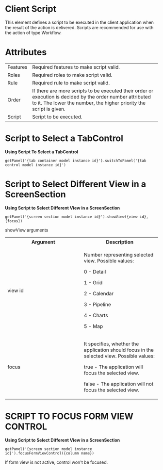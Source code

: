 # Client Script

This element defines a script to be executed in the client application when the result of the action is delivered. Scripts are recommended for use with the action of type Workflow.

# Attributes

|          |                                                                                                                                                                                   |
|----------|-----------------------------------------------------------------------------------------------------------------------------------------------------------------------------------|
| Features | Required features to make script valid.                                                                                                                                           |
| Roles    | Required roles to make script valid.                                                                                                                                              |
| Rule     | Required rule to make script valid.                                                                                                                                               |
| Order    | If there are more scripts to be executed their order or execution is decided by the order number attributed to it. The lower the number, the higher priority the script is given. |
| Script   | Script to be executed.                                                                                                                                                            |

#  Script to Select a TabControl

**Using Script To Select a TabControl**

``` actionscript3
getPanel('{tab container model instance id}').switchToPanel('{tab control model instance id}')
```

# Script to Select Different View in a ScreenSection

**Using Script to Select Different View in a ScreenSection**

``` actionscript3
getPanel('{screen section model instance id}').showView({view id},{focus})
```

showView arguments

<table class="confluenceTable">
<colgroup>
<col style="width: 50%" />
<col style="width: 50%" />
</colgroup>
<tbody>
<tr class="header">
<th class="confluenceTh">Argument</th>
<th class="confluenceTh">Description</th>
</tr>

<tr class="odd">
<td class="confluenceTd">view id</td>
<td class="confluenceTd"><p>Number representing selected view. Possible values:</p>
<p>0 - Detail</p>
<p>1 - Grid</p>
<p>2 - Calendar</p>
<p>3 - Pipeline</p>
<p>4 - Charts</p>
<p>5 - Map</p></td>
</tr>
<tr class="even">
<td class="confluenceTd">focus</td>
<td class="confluenceTd"><p>It specifies, whether the application should focus in the selected view. Possible values:</p>
<p>true - The application will focus the selected view.</p>
<p>false - The application will not focus the selected view.</p></td>
</tr>
</tbody>
</table>

# SCRIPT TO FOCUS FORM VIEW CONTROL

**Using Script to Select Different View in a ScreenSection**

``` actionscript3
getPanel('{screen section model instance id}').focusFormViewControl({column name})
```

If form view is not active, control won't be focused.

